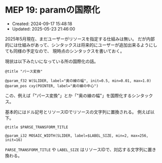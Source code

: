 # MEP 19: paramの国際化

- Created: 2024-09-17 15:48:18
- Updated: 2025-05-23 21:46:00

2025年5月現在、まだユーザーがリソースを指定する仕組みは無い。
だが内部的には仕組みがあって、シンタックスは将来的にユーザーが追加出来るようにしても同様の予定なので、
現時点のシンタックスを書いておく。

現状は以下みたいになっている所の国際化の話。

```
@title "パース変換"

@param_f32 W(SLIDER, label="奥の線の幅", init=0.5, min=0.01, max=1.0)
@param_pos cxy(POINTER, label="奥の線の中心")
```

この、例えば「"パース変換"」とか「"奥の線の幅"」を国際化するシンタックス。

基本的にはドル記号とリソースIDでリソースの文字列に置換される。
例えば以下。

```
@title $PARSE_TRANSFORM_TITLE

@param_i32 MOSAIC_WIDTH(SLIDER, label=$LABEL_SIZE, min=2, max=256, init=16)
```

`PARSE_TRANSFORM_TITLE` や `LABEL_SIZE` はリソースIDで、対応する文字列に置き換わる。